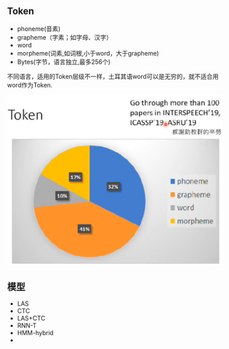 
## Token

* phoneme(音素)
* grapheme（字素；如字母、汉字）
* word
* morpheme(词素,如词根,小于word，大于grapheme)
* Bytes(字节，语言独立,最多256个)


不同语言，适用的Token层级不一样，土耳其语word可以是无穷的，就不适合用word作为Token.



![image-20220820114607675](.assets/2022-08-20-%E6%9D%8E%E5%AE%8F%E6%AF%85%E8%AF%AD%E9%9F%B3%E8%AF%BE/image-20220820114607675.png)



## 模型

* LAS
* CTC
* LAS+CTC
* RNN-T
* HMM-hybrid
* 
